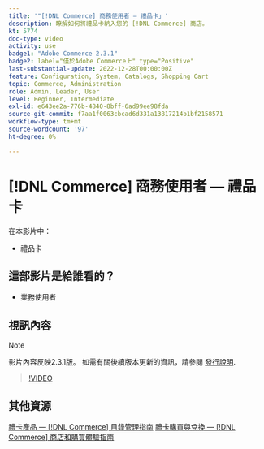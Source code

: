 ```yaml
---
title: '"[!DNL Commerce] 商務使用者 — 禮品卡」'
description: 瞭解如何將禮品卡納入您的 [!DNL Commerce] 商店。
kt: 5774
doc-type: video
activity: use
badge1: "Adobe Commerce 2.3.1"
badge2: label="僅於Adobe Commerce上" type="Positive"
last-substantial-update: 2022-12-28T00:00:00Z
feature: Configuration, System, Catalogs, Shopping Cart
topic: Commerce, Administration
role: Admin, Leader, User
level: Beginner, Intermediate
exl-id: e643ee2a-776b-4840-8bff-6ad99ee98fda
source-git-commit: f7aa1f0063cbcad6d331a13817214b1bf2158571
workflow-type: tm+mt
source-wordcount: '97'
ht-degree: 0%

---
```


# [!DNL Commerce] 商務使用者 — 禮品卡

在本影片中：

- 禮品卡

## 這部影片是給誰看的？

- 業務使用者

## 視訊內容

>[!NOTE]
>
>影片內容反映2.3.1版。 如需有關後續版本更新的資訊，請參閱 [發行說明](https://experienceleague.adobe.com/docs/commerce-operations/release/notes/overview.html).

>[!VIDEO](https://video.tv.adobe.com/v/35959?quality=12&learn=on)

## 其他資源

[禮卡產品 —  [!DNL Commerce] 目錄管理指南](https://experienceleague.adobe.com/docs/commerce-admin/catalog/products/types/product-gift-card-create.html)
[禮卡購買與兌換 —  [!DNL Commerce] 商店和購買體驗指南](https://experienceleague.adobe.com/docs/commerce-admin/stores-sales/point-of-purchase/gift-cards/product-gift-card-workflow.html)

